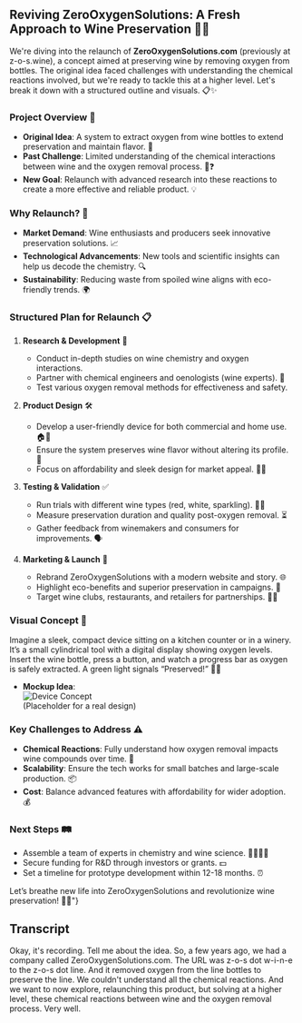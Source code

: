 ## Reviving ZeroOxygenSolutions: A Fresh Approach to Wine Preservation 🍷🔬

We're diving into the relaunch of **ZeroOxygenSolutions.com** (previously at z-o-s.wine), a concept aimed at preserving wine by removing oxygen from bottles. The original idea faced challenges with understanding the chemical reactions involved, but we're ready to tackle this at a higher level. Let's break it down with a structured outline and visuals. 📋✨

### Project Overview 🚀
- **Original Idea**: A system to extract oxygen from wine bottles to extend preservation and maintain flavor. 🍾
- **Past Challenge**: Limited understanding of the chemical interactions between wine and the oxygen removal process. 🧪❓
- **New Goal**: Relaunch with advanced research into these reactions to create a more effective and reliable product. 💡

### Why Relaunch? 🤔
- **Market Demand**: Wine enthusiasts and producers seek innovative preservation solutions. 📈
- **Technological Advancements**: New tools and scientific insights can help us decode the chemistry. 🔍
- **Sustainability**: Reducing waste from spoiled wine aligns with eco-friendly trends. 🌍

### Structured Plan for Relaunch 📋

1. **Research & Development** 🔬
   - Conduct in-depth studies on wine chemistry and oxygen interactions.
   - Partner with chemical engineers and oenologists (wine experts). 🤝
   - Test various oxygen removal methods for effectiveness and safety.

2. **Product Design** 🛠️
   - Develop a user-friendly device for both commercial and home use. 🏠🏢
   - Ensure the system preserves wine flavor without altering its profile. 🍇
   - Focus on affordability and sleek design for market appeal. 💸🎨

3. **Testing & Validation** ✅
   - Run trials with different wine types (red, white, sparkling). 🍷🥂
   - Measure preservation duration and quality post-oxygen removal. ⏳
   - Gather feedback from winemakers and consumers for improvements. 🗣️

4. **Marketing & Launch** 📣
   - Rebrand ZeroOxygenSolutions with a modern website and story. 🌐
   - Highlight eco-benefits and superior preservation in campaigns. 🌿
   - Target wine clubs, restaurants, and retailers for partnerships. 🍴🤝

### Visual Concept 🎨
Imagine a sleek, compact device sitting on a kitchen counter or in a winery. It’s a small cylindrical tool with a digital display showing oxygen levels. Insert the wine bottle, press a button, and watch a progress bar as oxygen is safely extracted. A green light signals “Preserved!” 🍾💡

- **Mockup Idea**:  
  ![Device Concept](https://via.placeholder.com/300x150?text=Oxygen+Removal+Device)  
  (Placeholder for a real design)

### Key Challenges to Address ⚠️
- **Chemical Reactions**: Fully understand how oxygen removal impacts wine compounds over time. 🧪
- **Scalability**: Ensure the tech works for small batches and large-scale production. 📦
- **Cost**: Balance advanced features with affordability for wider adoption. 💰

### Next Steps 🛤️
- Assemble a team of experts in chemistry and wine science. 👨‍🔬👩‍🔬
- Secure funding for R&D through investors or grants. 💵
- Set a timeline for prototype development within 12-18 months. ⏰

Let’s breathe new life into ZeroOxygenSolutions and revolutionize wine preservation! 🍷🔥"}

## Transcript

Okay, it's recording. Tell me about the idea.  So, a few years ago, we had a company called ZeroOxygenSolutions.com.  The URL was z-o-s dot w-i-n-e to the z-o-s dot line.  And it removed oxygen from the line bottles to preserve the line.  We couldn't understand all the chemical reactions.  And we want to now explore, relaunching this product,  but solving at a higher level,  these chemical reactions between wine and the oxygen removal process.  Very well.
